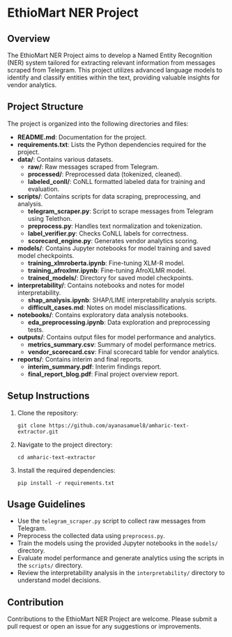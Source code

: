 # EthioMart NER Project

## Overview
The EthioMart NER Project aims to develop a Named Entity Recognition (NER) system tailored for extracting relevant information from messages scraped from Telegram. This project utilizes advanced language models to identify and classify entities within the text, providing valuable insights for vendor analytics.

## Project Structure
The project is organized into the following directories and files:

- **README.md**: Documentation for the project.
- **requirements.txt**: Lists the Python dependencies required for the project.
- **data/**: Contains various datasets.
  - **raw/**: Raw messages scraped from Telegram.
  - **processed/**: Preprocessed data (tokenized, cleaned).
  - **labeled_conll/**: CoNLL formatted labeled data for training and evaluation.
- **scripts/**: Contains scripts for data scraping, preprocessing, and analysis.
  - **telegram_scraper.py**: Script to scrape messages from Telegram using Telethon.
  - **preprocess.py**: Handles text normalization and tokenization.
  - **label_verifier.py**: Checks CoNLL labels for correctness.
  - **scorecard_engine.py**: Generates vendor analytics scoring.
- **models/**: Contains Jupyter notebooks for model training and saved model checkpoints.
  - **training_xlmroberta.ipynb**: Fine-tuning XLM-R model.
  - **training_afroxlmr.ipynb**: Fine-tuning AfroXLMR model.
  - **trained_models/**: Directory for saved model checkpoints.
- **interpretability/**: Contains notebooks and notes for model interpretability.
  - **shap_analysis.ipynb**: SHAP/LIME interpretability analysis scripts.
  - **difficult_cases.md**: Notes on model misclassifications.
- **notebooks/**: Contains exploratory data analysis notebooks.
  - **eda_preprocessing.ipynb**: Data exploration and preprocessing tests.
- **outputs/**: Contains output files for model performance and analytics.
  - **metrics_summary.csv**: Summary of model performance metrics.
  - **vendor_scorecard.csv**: Final scorecard table for vendor analytics.
- **reports/**: Contains interim and final reports.
  - **interim_summary.pdf**: Interim findings report.
  - **final_report_blog.pdf**: Final project overview report.

## Setup Instructions
1. Clone the repository:
   ```
   git clone https://github.com/ayanasamuel8/amharic-text-extractor.git
   ```
2. Navigate to the project directory:
   ```
   cd amharic-text-extractor
   ```
3. Install the required dependencies:
   ```
   pip install -r requirements.txt
   ```

## Usage Guidelines
- Use the `telegram_scraper.py` script to collect raw messages from Telegram.
- Preprocess the collected data using `preprocess.py`.
- Train the models using the provided Jupyter notebooks in the `models/` directory.
- Evaluate model performance and generate analytics using the scripts in the `scripts/` directory.
- Review the interpretability analysis in the `interpretability/` directory to understand model decisions.

## Contribution
Contributions to the EthioMart NER Project are welcome. Please submit a pull request or open an issue for any suggestions or improvements.